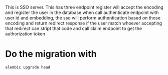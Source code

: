 This is SSO server. This has three endpoint
register will accept the encoding and register the user in the database
when call authenticate endpoint with user id and embedding, the sso will perform authentication based on those encoding and return redirect response if the user match
whoever accepting that redirect can stript that code and call claim endpoint to get the authorization token
# Do the migration with
```alembic upgrade head```
